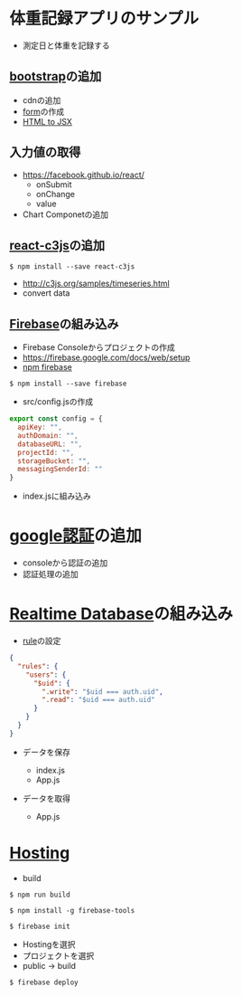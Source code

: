 # 体重記録アプリのサンプル
- 測定日と体重を記録する

## [bootstrap](https://v4-alpha.getbootstrap.com/)の追加

- cdnの追加
- [form](https://v4-alpha.getbootstrap.com/components/forms/)の作成
- [HTML to JSX](http://magic.reactjs.net/htmltojsx.htm)

## 入力値の取得

- https://facebook.github.io/react/
  - onSubmit
  - onChange
  - value
- Chart Componetの追加

## [react-c3js](https://www.npmjs.com/package/react-c3js)の追加

```
$ npm install --save react-c3js
```
- http://c3js.org/samples/timeseries.html
- convert data

## [Firebase](https://firebase.google.com/)の組み込み

- Firebase Consoleからプロジェクトの作成
- https://firebase.google.com/docs/web/setup
- [npm firebase](https://www.npmjs.com/package/firebase)

```
$ npm install --save firebase
```
- src/config.jsの作成
```js
export const config = {
  apiKey: "",
  authDomain: "",
  databaseURL: "",
  projectId: "",
  storageBucket: "",
  messagingSenderId: ""
}
```
- index.jsに組み込み

# [google認証](https://firebase.google.com/docs/auth/web/google-signin)の追加

- consoleから認証の追加
- 認証処理の追加
# [Realtime Database](https://firebase.google.com/docs/database/web/start)の組み込み
- [rule](https://firebase.google.com/docs/database/security/)の設定

```json
{
  "rules": {
    "users": {
      "$uid": {
        ".write": "$uid === auth.uid",
        ".read": "$uid === auth.uid"
      }
    }
  }
}
```

- データを保存
  - index.js
  - App.js

- データを取得
  - App.js

# [Hosting](https://firebase.google.com/docs/hosting/)
- build
```
$ npm run build
```

```
$ npm install -g firebase-tools
```

```
$ firebase init
```
- Hostingを選択
- プロジェクトを選択
- public -> build

```
$ firebase deploy
```


